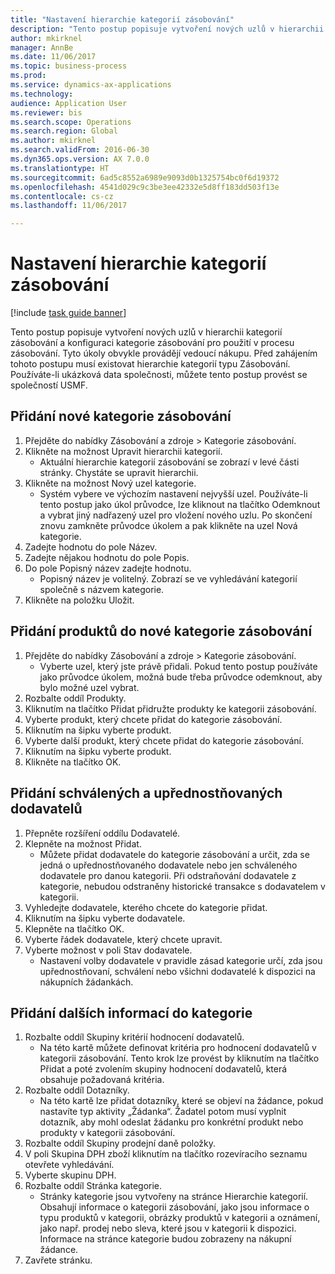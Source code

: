 ```yaml
--- 
title: "Nastavení hierarchie kategorií zásobování"
description: "Tento postup popisuje vytvoření nových uzlů v hierarchii kategorií zásobování a konfiguraci kategorie zásobování pro použití v procesu zásobování."
author: mkirknel
manager: AnnBe
ms.date: 11/06/2017
ms.topic: business-process
ms.prod: 
ms.service: dynamics-ax-applications
ms.technology: 
audience: Application User
ms.reviewer: bis
ms.search.scope: Operations
ms.search.region: Global
ms.author: mkirknel
ms.search.validFrom: 2016-06-30
ms.dyn365.ops.version: AX 7.0.0
ms.translationtype: HT
ms.sourcegitcommit: 6ad5c8552a6989e9093d0b1325754bc0f6d19372
ms.openlocfilehash: 4541d029c9c3be3ee42332e5d8ff183dd503f13e
ms.contentlocale: cs-cz
ms.lasthandoff: 11/06/2017

---
```

# <a name="set-up-a-procurement-category-hierarchy"></a>Nastavení hierarchie kategorií zásobování

[!include [task guide banner](../../includes/task-guide-banner.md)]

Tento postup popisuje vytvoření nových uzlů v hierarchii kategorií zásobování a konfiguraci kategorie zásobování pro použití v procesu zásobování. Tyto úkoly obvykle provádějí vedoucí nákupu. Před zahájením tohoto postupu musí existovat hierarchie kategorií typu Zásobování. Používáte-li ukázková data společnosti, můžete tento postup provést se společností USMF.


## <a name="add-a-new-procurement-category"></a>Přidání nové kategorie zásobování
1. Přejděte do nabídky Zásobování a zdroje > Kategorie zásobování.
2. Klikněte na možnost Upravit hierarchii kategorií.
    * Aktuální hierarchie kategorií zásobování se zobrazí v levé části stránky. Chystáte se upravit hierarchii.  
3. Klikněte na možnost Nový uzel kategorie.
    * Systém vybere ve výchozím nastavení nejvyšší uzel. Používáte-li tento postup jako úkol průvodce, lze kliknout na tlačítko Odemknout a vybrat jiný nadřazený uzel pro vložení nového uzlu. Po skončení znovu zamkněte průvodce úkolem a pak klikněte na uzel Nová kategorie.  
4. Zadejte hodnotu do pole Název.
5. Zadejte nějakou hodnotu do pole Popis.
6. Do pole Popisný název zadejte hodnotu.
    * Popisný název je volitelný. Zobrazí se ve vyhledávání kategorií společně s názvem kategorie.  
7. Klikněte na položku Uložit.

## <a name="add-products-to-your-new-procurement-category"></a>Přidání produktů do nové kategorie zásobování
1. Přejděte do nabídky Zásobování a zdroje > Kategorie zásobování.
    * Vyberte uzel, který jste právě přidali. Pokud tento postup používáte jako průvodce úkolem, možná bude třeba průvodce odemknout, aby bylo možné uzel vybrat.  
2. Rozbalte oddíl Produkty.
3. Kliknutím na tlačítko Přidat přidružte produkty ke kategorii zásobování.
4. Vyberte produkt, který chcete přidat do kategorie zásobování.
5. Kliknutím na šipku vyberte produkt.
6. Vyberte další produkt, který chcete přidat do kategorie zásobování.
7. Kliknutím na šipku vyberte produkt.
8. Klikněte na tlačítko OK.

## <a name="add-approved-and-preferred-vendors"></a>Přidání schválených a upřednostňovaných dodavatelů
1. Přepněte rozšíření oddílu Dodavatelé.
2. Klepněte na možnost Přidat.
    * Můžete přidat dodavatele do kategorie zásobování a určit, zda se jedná o upřednostňovaného dodavatele nebo jen schváleného dodavatele pro danou kategorii. Při odstraňování dodavatele z kategorie, nebudou odstraněny historické transakce s dodavatelem v kategorii.   
3. Vyhledejte dodavatele, kterého chcete do kategorie přidat.
4. Kliknutím na šipku vyberte dodavatele.
5. Klepněte na tlačítko OK.
6. Vyberte řádek dodavatele, který chcete upravit.
7. Vyberte možnost v poli Stav dodavatele.
    * Nastavení volby dodavatele v pravidle zásad kategorie určí, zda jsou upřednostňovaní, schválení nebo všichni dodavatelé k dispozici na nákupních žádankách.   

## <a name="add-additional-information-to-the-category"></a>Přidání dalších informací do kategorie
1. Rozbalte oddíl Skupiny kritérií hodnocení dodavatelů.
    * Na této kartě můžete definovat kritéria pro hodnocení dodavatelů v kategorii zásobování. Tento krok lze provést by kliknutím na tlačítko Přidat a poté zvolením skupiny hodnocení dodavatelů, která obsahuje požadovaná kritéria.  
2. Rozbalte oddíl Dotazníky.
    * Na této kartě lze přidat dotazníky, které se objeví na žádance, pokud nastavíte typ aktivity „Žádanka“. Žadatel potom musí vyplnit dotazník, aby mohl odeslat žádanku pro konkrétní produkt nebo produkty v kategorii zásobování.  
3. Rozbalte oddíl Skupiny prodejní daně položky.
4. V poli Skupina DPH zboží kliknutím na tlačítko rozevíracího seznamu otevřete vyhledávání.
5. Vyberte skupinu DPH.
6. Rozbalte oddíl Stránka kategorie.
    * Stránky kategorie jsou vytvořeny na stránce Hierarchie kategorií. Obsahují informace o kategorii zásobování, jako jsou informace o typu produktů v kategorii, obrázky produktů v kategorii a oznámení, jako např. prodej nebo sleva, které jsou v kategorii k dispozici. Informace na stránce kategorie budou zobrazeny na nákupní žádance.  
7. Zavřete stránku.


